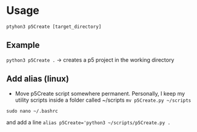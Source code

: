 # Usage
`ptyhon3 p5Create [target_directory]`

## Example
`python3 p5Create .` -> creates a p5 project in the working directory

## Add alias (linux)
- Move p5Create script somewhere permanent. Personally, I keep my utility scripts inside a folder called ~/scripts
`mv p5Create.py ~/scripts`

`sudo nano ~/.bashrc`

and add a line `alias p5Create='python3 ~/scripts/p5Create.py .`
